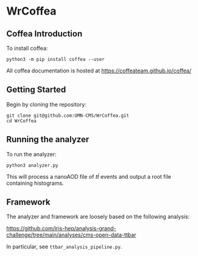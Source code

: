 # WrCoffea

## Coffea Introduction
To install coffea:
```
python3 -m pip install coffea --user
```
All coffea documentation is hosted at https://coffeateam.github.io/coffea/
## Getting Started
Begin by cloning the repository:
```
git clone git@github.com:UMN-CMS/WrCoffea.git
cd WrCoffea
```
## Running the analyzer
To run the analyzer:
```
python3 analyzer.py
```
This will process a nanoAOD file of $t\bar{t}$ events and output a root file containing histograms.
## Framework
The analyzer and framework are loosely based on the following analysis:

https://github.com/iris-hep/analysis-grand-challenge/tree/main/analyses/cms-open-data-ttbar

In particular, see `ttbar_analysis_pipeline.py`.
